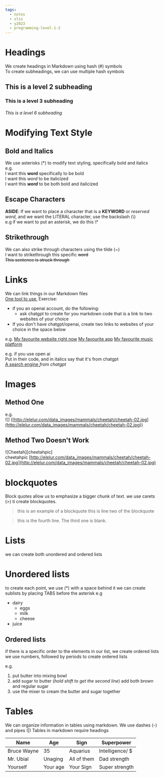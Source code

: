 ```yaml
---
tags:
  - notes
  - slss
  - y2023
  - programming-level-1-2
---
```


# Headings 
We create headings in Markdown using hash (#) symbols  
To create subheadings, we can use multiple hash symbols  
## This is a level 2 subheading 
### This is a level 3 subheading
###### This is a level 6 subheading

# Modifying Text Style  
## Bold and Italics  
We use asterisks (\*) to modify text styling, specifically bold and italics  
e.g.  
I want this **word** specifically to be bold  
I want this *word* to be italicized  
I want this ***word*** to be both bold and italicized
## Escape Characters  
**ASIDE**: If we want to place a character that is a **KEYWORD** or *reserved word*, and we want the LITERAL character, use the backslash (\\)  
	e.g if we want to put an asterisk, we do this \\\*
## Strikethrough  
We can also strike through characters using the tilde (~)  
I want to strikethrough this specific ~~word~~  
~~This sentence is struck through~~
# Links  
We can link things in our Markdown files  
[One tool to use.]([https://chat.openai.com](https://chat.openai.com/))  
Exercise:  
* if you an openai account, do the following:  
	* ask chatgpt to create for you markdown code that is a link to two websites of your choice  
* If you don't have chatgpt/openai, create two links to websites of your choice in the space below

e.g. [My favourite website right now]([https://chrome.google.com/webstore/category/extensions?hl=en](https://chrome.google.com/webstore/category/extensions?hl=en))
[My favourite app]([https://www.youtube.com/](https://www.youtube.com/))  
[My favourite music platform]([https://open.spotify.com/](https://open.spotify.com/))

e.g. if you use open ai  
Put in their code, and in italics say that it's from chatgpt  
[A search engine ]([https://google.com](https://google.com/)) *from chatgpt*
# Images
## Method One  
e.g.  
![] ([http://elelur.com/data_images/mammals/cheetah/cheetah-02.jpg](http://elelur.com/data_images/mammals/cheetah/cheetah-02.jpg))
## Method Two Doesn't Work  
![Cheetah][cheetahpic]  
cheetahpic [http://elelur.com/data_images/mammals/cheetah/cheetah-02.jpg](http://elelur.com/data_images/mammals/cheetah/cheetah-02.jpg)

  
# blockquotes
Block quotes allow us to emphasize a bigger chunk of text.
we use carets (>) ti create blockquotes.
> this is an example of a blockquote 
> this is line two of the blockquote


> this is the fourth line. The third one is blank.


# Lists
we can create both unordered and ordered lists 

# Unordered lists 
to create each point, we use (\*) with a space behind it
we can create sublists by placing TABS before the asterisk 
e.g
* dairy
	* eggs 
	* milk
	* cheese
* juice


## Ordered lists
if there is a specific order to the elements in our list,
we create ordered lists 
we use numbers, followed by periods to create ordered lists

e.g.
1. put butter into mixing bowl
2. add sugar to butter (*hold shift to get the second line*)
   add both brown and regular sugar 
3. use the mixer to cream the butter and sugar together 


# Tables 
We can organize information in tables using markdown.
We use dashes (-) and pipes (|)
Tables in markdown require headings

| Name        | Age        | Sign        | Superpower      |
| ---         | ---        | ---         | ---             |
| Bruce Wayne | 35         | Aquarius    | Intelligence/ $ |
| Mr. Ubial   | Unaging    | All of them | Dad strength    |
| Yourself    | Your age   | Your Sign   | Super strength  |







